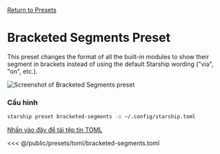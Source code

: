 [Return to Presets](./#bracketed-segments)

# Bracketed Segments Preset

This preset changes the format of all the built-in modules to show their segment in brackets instead of using the default Starship wording ("via", "on", etc.).

![Screenshot of Bracketed Segments preset](/presets/img/bracketed-segments.png)

### Cấu hình

```sh
starship preset bracketed-segments -o ~/.config/starship.toml
```

[Nhấn vào đây để tải tệp tin TOML](/presets/toml/bracketed-segments.toml)

<<< @/public/presets/toml/bracketed-segments.toml
